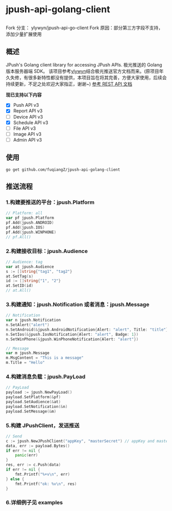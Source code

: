 # jpush-api-golang-client

##

Fork 分支： ylywyn/jpush-api-go-client
Fork 原因：部分第三方字段不支持，添加少量扩展使用

## 概述

JPush's Golang client library for accessing JPush APIs. 极光推送的 Golang 版本服务器端 SDK。
该项目参考[ylywyn](https://github.com/ylywyn/jpush-api-go-client)结合极光推送官方文档而来。(原项目年久失修，有很多新特性都没有提供，本项目旨在将其完善，方便大家使用，后续会持续更新，不足之处欢迎大家指正，谢谢~)
[参考 REST API 文档](https://docs.jiguang.cn/jpush/server/push/server_overview/)

**现已支持以下内容**

- [x] Push API v3
- [x] Report API v3
- [ ] Device API v3
- [x] Schedule API v3
- [ ] File API v3
- [ ] Image API v3
- [ ] Admin API v3

## 使用

`go get github.com/fuqiangZ/jpush-api-golang-client`

## 推送流程

### 1.构建要推送的平台：jpush.Platform

```go
// Platform: all
var pf jpush.Platform
pf.Add(jpush.ANDROID)
pf.Add(jpush.IOS)
pf.Add(jpush.WINPHONE)
// pf.All()
```

### 2.构建接收目标：jpush.Audience

```go
// Audience: tag
var at jpush.Audience
s := []string{"tag1", "tag2"}
at.SetTag(s)
id := []string{"1", "2"}
at.SetID(id)
// at.All()
```

### 3.构建通知：jpush.Notification 或者消息：jpush.Message

```go
// Notification
var n jpush.Notification
n.SetAlert("alert")
n.SetAndroid(&jpush.AndroidNotification{Alert: "alert", Title: "title"})
n.SetIos(&jpush.IosNotification{Alert: "alert", Badge: 1})
n.SetWinPhone(&jpush.WinPhoneNotification{Alert: "alert"})

// Message
var m jpush.Message
m.MsgContent = "This is a message"
m.Title = "Hello"
```

### 4.构建消息负载：jpush.PayLoad

```go
// PayLoad
payload := jpush.NewPayLoad()
payload.SetPlatform(&pf)
payload.SetAudience(&at)
payload.SetNotification(&n)
payload.SetMessage(&m)
```

### 5.构建 JPushClient，发送推送

```go
// Send
c := jpush.NewJPushClient("appKey", "masterSecret") // appKey and masterSecret can be gotten from https://www.jiguang.cn/
data, err := payload.Bytes()
if err != nil {
	panic(err)
}
res, err := c.Push(data)
if err != nil {
	fmt.Printf("%+v\n", err)
} else {
	fmt.Printf("ok: %v\n", res)
}
```

### 6.详细例子见 examples

